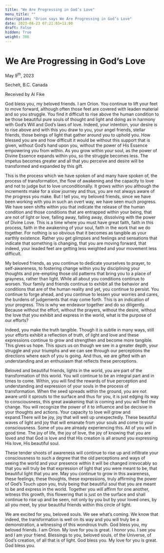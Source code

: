 ```yaml
---
title: "We Are Progressing in God’s Love"
menu_title: ""
description: "Orion says We Are Progressing in God’s Love"
date: 2023-08-23 07:21:03+11:00
draft: False
hidden: True
weight: 386
---
```

# We Are Progressing in God’s Love 

May 9<sup>th</sup>, 2023

Sechelt, B.C. Canada

Received by Al Fike  



God bless you, my beloved friends. I am Orion. You continue to lift your feet to move forward, although often those feet are covered with leaden material and so you struggle. You find it difficult to rise above the human condition to be those beautiful pure souls of thought and light and doing as in harmony with God’s Will and God’s laws of love. Indeed, your intention, your desire is to rise above and with this you draw to you, your angel friends, stellar friends, those beings of light that gather around you to uphold you. How blessed you are and how difficult it would be without this support that is given, without God’s hand upon you, without the power of His Essence empowering you from within. As you grow within your soul, as the power of Divine Essence expands within you, so the struggle becomes less. The impetus becomes greater and all that you perceive and desire will be transformed and expanded by this gift.

 This is the process which we have spoken of and many have spoken of, the process of transformation, the flow of awakening and the capacity to love and not to judge but to love unconditionally. It grows within you although the increments make for a slow journey and thus, you are not always aware of the progress you make. But I tell you, my beloved friends, since we have been working with you in such an overt way, we have seen much progress. We have seen shifts within you that indicate the release of the human condition and those conditions that are entrapped within your being, that are not of light or love, falling away, falling away, dissolving with the power of Divine Love. This is a time where you must have great faith, faith in this process, faith in the awakening of your soul, faith in the work that we do together. For nothing is so obvious that it becomes as tangible as your earthly existence. Rather you get glimpses and feelings and sensations that indicate that something is changing, that you are moving forward, that indeed, your leaded feet are getting less weighted and your movement less difficult.

 My beloved friends, as you continue to dedicate yourselves to prayer, to self-awareness, to fostering change within you by disciplining your thoughts and pre-empting those old patterns that bring you to a place of grayness, rather than light. While all about you conditions continue to worsen. Your family and friends continue to exhibit all the behavior and conditions that are of the human reality and yet, you continue to persist. You continue to forge ahead, and you continue to lessen your worries and cares, the burdens of judgements that may come forth. This is an indication of your progress. This is why we endeavor together and do so diligently. Because without the effort, without the prayers, without the desire, without the love that you exhibit and express in the world, what is the purpose of our efforts? 

Indeed, you make the truth tangible. Though it is subtle in many ways, still your efforts exhibit a reflection of truth, of light and love and these expressions continue to grow and strengthen and become more tangible. This gives us hope. This spurs us on though we see in a greater depth, your struggle and your triumphs and we can see through our perceptions the directions where each of you is going. And thus, we are gifted with an understanding and an enthusiasm that reflects these perceptions. 

Beloved and beautiful friends, lights in the world, you are part of the transformation of this world. You will continue to be an integral part and in times to come. Within, you will find the rewards of true perception and understanding and expression of your souls in the process of transformation. When the seed spreads within the ground, you are not aware until it sprouts to the surface and thus for you, it is just edging its way to consciousness, this great awakening that is coming and you will feel the change. You will recognize the power of it to influence and be decisive in your thoughts and actions. Your capacity to love will grow and expand.There will be joy, joy that will well up unexpectedly. These beautiful waves of light and joy that will emanate from your souls and come to your consciousness. Some of you are already experiencing this. All of you will in good time. The joy of life, the joy of love, the joy of knowing that you are loved and that God is love and that His creation is all around you expressing His love, His beautiful soul. 

These tender shoots of awareness will continue to rise up and infiltrate your consciousness to such a degree that the old perceptions and ways of seeing the world and your presence within it will be changed irrevocably so that you will truly be that expression of light that you were meant to be, that beautiful light that you are. May you continue to grow in this awareness, these feelings, these thoughts, these expressions, truly affirming the power of God’s Touch upon you, truly being that beautiful soul that you are meant to be and express in the world. Together you will affirm for one another, witness this growth, this flowering that is just on the surface and shall continue to rise up and be seen, not only by you but by your loved ones, by all you meet, by your beautiful friends within this circle of light. 

We are excited for you, beloved souls. We see what’s coming. We know that indeed, the transformation is well on its way and you will truly be a demonstration, a witnessing of this wondrous truth. God bless you, my beloved friends. I am Orion. My love for you is great. I honor you. I see you and I am your friend. Blessings to you, beloved souls, of the Universe, of God’s creation, of all that is of light. God bless you. My love for you is great. God bless you.  